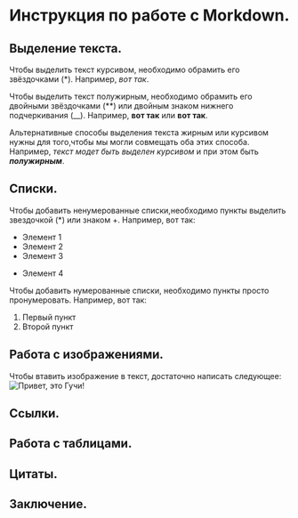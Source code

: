 # Инструкция по работе с Morkdown.

## Выделение текста.
Чтобы выделить текст курсивом, необходимо обрамить его звёздочками (*). Например, *вот так*.

Чтобы выделить текст полужирным, необходимо обрамить его двойными звёздочками (**) или двойным знаком нижнего подчеркивания (__). Например, **вот так** или __вот так__.

Альтернативные способы выделения текста жирным или курсивом нужны для того,чтобы мы могли совмещать оба этих способа. Например, _текст модет быть выделен курсивом_ и при этом быть _**полужирным**_.

## Списки.

Чтобы добавить ненумерованные списки,необходимо пункты выделить звездочкой (*) или знаком +.
Например, вот так:
* Элемент 1
* Элемент 2
* Элемент 3
+ Элемент 4

Чтобы добавить нумерованные списки, необходимо пункты просто пронумеровать.
Например, вот так:
1. Первый пункт
2. Второй пункт 

## Работа с изображениями.

Чтобы втавить изображение в текст, достаточно написать следующее:![Привет, это Гучи!](Guche.jpg)

## Ссылки.

## Работа с таблицами.

## Цитаты.

## Заключение.
